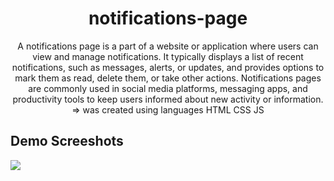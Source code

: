 <h1 align="center">notifications-page</h1>
<p align="center">A notifications page is a part of a website or application where users can view and manage notifications. It typically displays a list of recent notifications, such as messages, alerts, or updates, and provides options to mark them as read, delete them, or take other actions. Notifications pages are commonly used in social media platforms, messaging apps, and productivity tools to keep users informed about new activity or information. => was created using languages HTML CSS JS</p>

<h2>Demo Screeshots</h2>
<img src="https://github.com/the-artist-web/notifications-page/assets/162612001/bb07c8b6-d1ca-4b78-b9ad-240c63671448">
